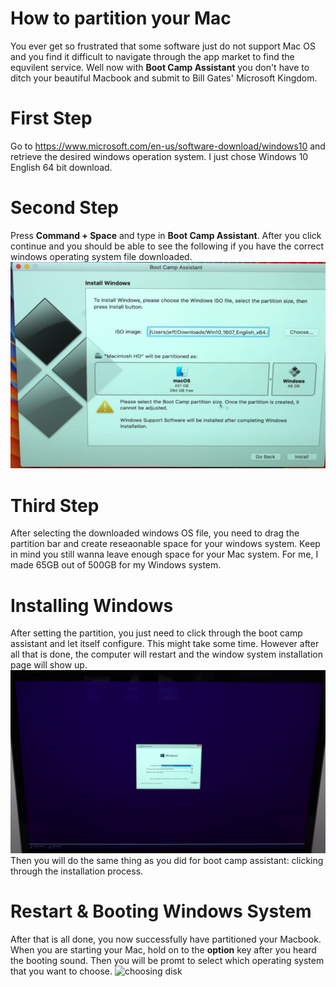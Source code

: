 # How to partition your Mac
You ever get so frustrated that some software just do not support Mac OS and you find it difficult to navigate through the app market to find the equvilent service. Well now with **Boot Camp Assistant** you don't have to ditch your beautiful Macbook and submit to Bill Gates' Microsoft Kingdom. 
# First Step
Go to https://www.microsoft.com/en-us/software-download/windows10 and retrieve the desired windows operation system. I just chose Windows 10 English 64 bit download.
# Second Step
Press **Command + Space** and type in **Boot Camp Assistant**. After you click continue and you should be able to see the following if you have the correct windows operating system file downloaded.
![BootCamp Assistant](Windows_Partition.png)
# Third Step
After selecting the downloaded windows OS file, you need to drag the partition bar and create reseaonable space for your windows system. Keep in mind you still wanna leave enough space for your Mac system. For me, I made 65GB out of 500GB for my Windows system. 
  
# Installing Windows 
After setting the partition, you just need to click through the boot camp assistant and let itself configure. This might take some time. However after all that is done, the computer will restart and the window system installation page will show up. 
![Windows System](WindowsSystem.png)
Then you will do the same thing as you did for boot camp assistant: clicking through the installation process.

# Restart & Booting Windows System
After that is all done, you now successfully have partitioned your Macbook. When you are starting your Mac, hold on to the **option** key after you heard the booting sound. Then you will be promt to select which operating system that you want to choose. 
![choosing disk](https://cdn.osxdaily.com/wp-content/uploads/2013/06/boot-mac-external-drive.jpg)